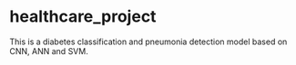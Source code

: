 # healthcare_project
This is a diabetes classification and pneumonia detection model based on CNN, ANN and SVM.
